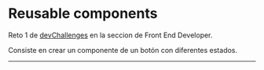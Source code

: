 # **Reusable components**

Reto 1 de [devChallenges](https://devchallenges.io) en la seccion de Front End Developer.

Consiste en crear un componente de un botón con diferentes estados.

---
